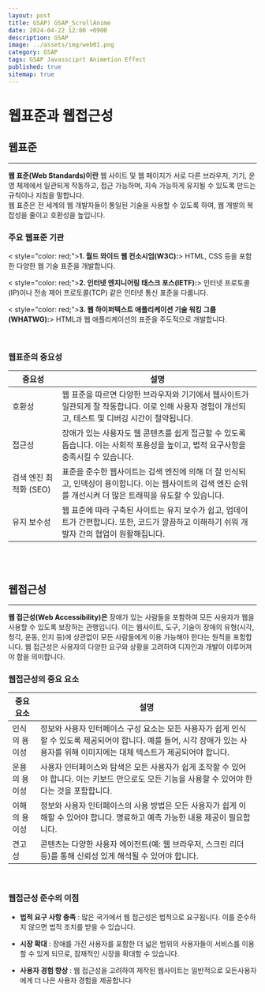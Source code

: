 ```yaml
---
layout: post
title: GSAP) GSAP_ScrollAnime
date: 2024-04-22 12:00 +0900
description: GSAP
image: ../assets/img/web01.png
category: GSAP
tags: GSAP Javassciprt Animetion Effect
published: true
sitemap: true
---
```


# 웹표준과 웹접근성



## 웹표준
---

**웹 표준(Web Standards)이란** 웹 사이트 및 웹 페이지가 서로 다른 브라우저, 기기, 운영 체제에서 일관되게 작동하고, 접근 가능하며, 지속 가능하게 유지될 수 있도록 만드는 규칙이나 지침을 말합니다.    
웹 표준은 전 세계의 웹 개발자들이 통일된 기술을 사용할 수 있도록 하여, 웹 개발의 복잡성을 줄이고 호환성을 높입니다.   

### 주요 웹표준 기관

&lt; style="color: red;">**1. 월드 와이드 웹 컨소시엄(W3C):**&gt;
HTML, CSS 등을 포함한 다양한 웹 기술 표준을 개발합니다.   

&lt; style="color: red;">**2. 인터넷 엔지니어링 태스크 포스(IETF):**&gt;
인터넷 프로토콜(IP)이나 전송 제어 프로토콜(TCP) 같은 인터넷 통신 표준을 다룹니다.

&lt; style="color: red;">**3. 웹 하이퍼텍스트 애플리케이션 기술 워킹 그룹(WHATWG):**&gt; 
HTML과 웹 애플리케이션의 표준을 주도적으로 개발합니다.   

<br>

### 웹표준의 중요성   

| **중요성** | **설명** |
|------------|---------|
| 호환성     | 웹 표준을 따르면 다양한 브라우저와 기기에서 웹사이트가 일관되게 잘 작동합니다. 이로 인해 사용자 경험이 개선되고, 테스트 및 디버깅 시간이 절약됩니다. |
| 접근성     | 장애가 있는 사용자도 웹 콘텐츠를 쉽게 접근할 수 있도록 돕습니다. 이는 사회적 포용성을 높이고, 법적 요구사항을 충족시킬 수 있습니다. |
| 검색 엔진 최적화 (SEO) | 표준을 준수한 웹사이트는 검색 엔진에 의해 더 잘 인식되고, 인덱싱이 용이합니다. 이는 웹사이트의 검색 엔진 순위를 개선시켜 더 많은 트래픽을 유도할 수 있습니다. |
| 유지 보수성 | 웹 표준에 따라 구축된 사이트는 유지 보수가 쉽고, 업데이트가 간편합니다. 또한, 코드가 깔끔하고 이해하기 쉬워 개발자 간의 협업이 원활해집니다. |   

<br>
<br>

## 웹접근성
--- 

**웹 접근성(Web Accessibility)은** 장애가 있는 사람들을 포함하여 모든 사용자가 웹을 사용할 수 있도록 보장하는 관행입니다. 이는 웹사이트, 도구, 기술이 장애의 유형(시각, 청각, 운동, 인지 등)에 상관없이 모든 사람들에게 이용 가능해야 한다는 원칙을 포함합니다. 웹 접근성은 사용자의 다양한 요구와 상황을 고려하여 디자인과 개발이 이루어져야 함을 의미합니다.  

### 웹접근성의 중요 요소


| **중요 요소**   | **설명** |
|----------------|---------|
| 인식의 용이성  | 정보와 사용자 인터페이스 구성 요소는 모든 사용자가 쉽게 인식할 수 있도록 제공되어야 합니다. 예를 들어, 시각 장애가 있는 사용자를 위해 이미지에는 대체 텍스트가 제공되어야 합니다. |
| 운용의 용이성  | 사용자 인터페이스와 탐색은 모든 사용자가 쉽게 조작할 수 있어야 합니다. 이는 키보드 만으로도 모든 기능을 사용할 수 있어야 한다는 것을 포함합니다. |
| 이해의 용이성  | 정보와 사용자 인터페이스의 사용 방법은 모든 사용자가 쉽게 이해할 수 있어야 합니다. 명료하고 예측 가능한 내용 제공이 필요합니다. |
| 견고성        | 콘텐츠는 다양한 사용자 에이전트(예: 웹 브라우저, 스크린 리더 등)를 통해 신뢰성 있게 해석될 수 있어야 합니다. |   

<br>

### 웹접근성 준수의 이점

- **법적 요구 사항 충족** : 많은 국가에서 웹 접근성은 법적으로 요구됩니다. 이를 준수하지 않으면 법적 조치를 받을 수 있습니다.   

- **시장 확대** : 장애를 가진 사용자를 포함한 더 넓은 범위의 사용자들이 서비스를 이용할 수 있게 되므로, 잠재적인 시장을 확대할 수 있습니다.   

- **사용자 경험 향상** : 웹 접근성을 고려하여 제작된 웹사이트는 일반적으로 모든사용자에게 더 나은 사용자 경험을 제공합니다

